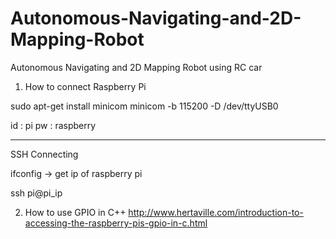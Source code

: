 # Autonomous-Navigating-and-2D-Mapping-Robot
Autonomous Navigating and 2D Mapping Robot using RC car

1. How to connect Raspberry Pi

sudo apt-get install minicom
minicom -b 115200 -D /dev/ttyUSB0

id : pi
pw : raspberry


--------------------------------------

SSH Connecting

ifconfig -> get ip of raspberry pi

ssh pi@pi_ip


2. How to use GPIO in C++
http://www.hertaville.com/introduction-to-accessing-the-raspberry-pis-gpio-in-c.html
